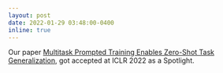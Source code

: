 ```yaml
---
layout: post
date: 2022-01-29 03:48:00-0400
inline: true
---
```


Our paper [Multitask Prompted Training Enables Zero-Shot Task Generalization](https://openreview.net/forum?id=9Vrb9D0WI4), got accepted at ICLR 2022 as a Spotlight.
